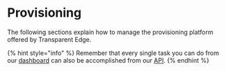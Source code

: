 # Provisioning

The following sections explain how to manage the provisioning platform offered by Transparent Edge.

{% hint style="info" %}
Remember that every single task you can do from our [dashboard](https://dashboard.transparentcdn.com/) can also be accomplished from our [API](../../faq/glosario/api.md).
{% endhint %}
